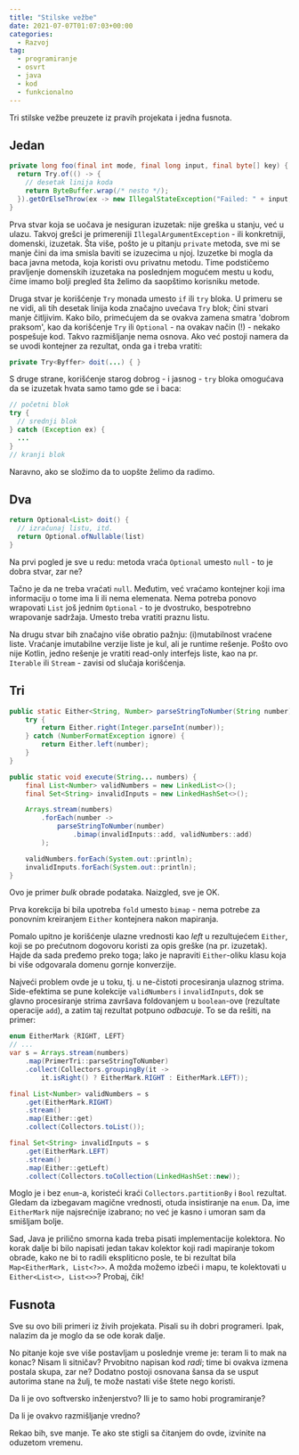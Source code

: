 ```yaml
---
title: "Stilske vežbe"
date: 2021-07-07T01:07:03+00:00
categories:
  - Razvoj
tag:
  - programiranje
  - osvrt
  - java
  - kod
  - funkcionalno
---
```


Tri stilske vežbe preuzete iz pravih projekata i jedna fusnota.

<!--more-->

## Jedan

```java
private long foo(final int mode, final long input, final byte[] key) {
  return Try.of(() -> {
    // desetak linija koda
    return ByteBuffer.wrap(/* nesto */);
  }).getOrElseThrow(ex -> new IllegalStateException("Failed: " + input, ex));
}
```

Prva stvar koja se uočava je nesiguran izuzetak: nije greška u stanju, već u ulazu. Takvoj grešci je primereniji `IllegalArgumentException` - ili konkretniji, domenski, izuzetak. Šta više, pošto je u pitanju `private` metoda, sve mi se manje čini da ima smisla baviti se izuzecima u njoj. Izuzetke bi mogla da baca javna metoda, koja koristi ovu privatnu metodu. Time podstičemo pravljenje domenskih izuzetaka na poslednjem mogućem mestu u kodu, čime imamo bolji pregled šta želimo da saopštimo korisniku metode.

Druga stvar je korišćenje `Try` monada umesto `if` ili `try` bloka. U primeru se ne vidi, ali tih desetak linija koda značajno uvećava `Try` blok; čini stvari manje čitljivim. Kako bilo, primećujem da se ovakva zamena smatra 'dobrom praksom', kao da korišćenje `Try` ili `Optional` - na ovakav način (!) - nekako pospešuje kod. Takvo razmišljanje nema osnova. Ako već postoji namera da se uvodi kontejner za rezultat, onda ga i treba vratiti:

```java
private Try<Byffer> doit(...) { }
```

S druge strane, korišćenje starog dobrog - i jasnog - `try` bloka omogućava da se izuzetak hvata samo tamo gde se i baca:

```java
// početni blok
try {
  // srednji blok
} catch (Exception ex) {
  ...
}
// kranji blok
```

Naravno, ako se složimo da to uopšte želimo da radimo.

## Dva

```java
return Optional<List> doit() {
  // izračunaj listu, itd.
  return Optional.ofNullable(list)
}
```

Na prvi pogled je sve u redu: metoda vraća `Optional` umesto `null` - to je dobra stvar, zar ne?

Tačno je da ne treba vraćati `null`. Međutim, već vraćamo kontejner koji ima informaciju o tome ima li ili nema elemenata. Nema potreba ponovo wrapovati `List` još jednim `Optional` - to je dvostruko, bespotrebno wrapovanje sadržaja. Umesto treba vratiti praznu listu.

Na drugu stvar bih značajno više obratio pažnju: (i)mutabilnost vraćene liste. Vraćanje imutabilne verzije liste je kul, ali je runtime rešenje. Pošto ovo nije Kotlin, jedno rešenje je vratiti read-only interfejs liste, kao na pr. `Iterable` ili `Stream` - zavisi od slučaja korišćenja.

## Tri

```java
public static Either<String, Number> parseStringToNumber(String number) {
    try {
        return Either.right(Integer.parseInt(number));
    } catch (NumberFormatException ignore) {
        return Either.left(number);
    }
}

public static void execute(String... numbers) {
    final List<Number> validNumbers = new LinkedList<>();
    final Set<String> invalidInputs = new LinkedHashSet<>();

    Arrays.stream(numbers)
        .forEach(number ->
            parseStringToNumber(number)
                .bimap(invalidInputs::add, validNumbers::add)
        );

    validNumbers.forEach(System.out::println);
    invalidInputs.forEach(System.out::println);
}
```

Ovo je primer _bulk_ obrade podataka. Naizgled, sve je OK.

Prva korekcija bi bila upotreba `fold` umesto `bimap` - nema potrebe za ponovnim kreiranjem `Either` kontejnera nakon mapiranja.

Pomalo upitno je korišćenje ulazne vrednosti kao _left_ u rezultujećem `Either`, koji se po prećutnom dogovoru koristi za opis greške (na pr. izuzetak). Hajde da sada pređemo preko toga; lako je napraviti `Either`-oliku klasu koja bi više odgovarala domenu gornje konverzije.

Najveći problem ovde je u toku, tj. u ne-čistoti procesiranja ulaznog strima. Side-efektima se pune kolekcije `validNumbers` i `invalidInputs`, dok se glavno procesiranje strima završava foldovanjem u `boolean`-ove (rezultate operacije `add`), a zatim taj rezultat potpuno _odbacuje_. To se da rešiti, na primer:

```java
enum EitherMark {RIGHT, LEFT}
// ...
var s = Arrays.stream(numbers)
    .map(PrimerTri::parseStringToNumber)
    .collect(Collectors.groupingBy(it ->
        it.isRight() ? EitherMark.RIGHT : EitherMark.LEFT));

final List<Number> validNumbers = s
    .get(EitherMark.RIGHT)
    .stream()
    .map(Either::get)
    .collect(Collectors.toList());

final Set<String> invalidInputs = s
    .get(EitherMark.LEFT)
    .stream()
    .map(Either::getLeft)
    .collect(Collectors.toCollection(LinkedHashSet::new));
```

Moglo je i bez `enum`-a, koristeći kraći `Collectors.partitionBy` i `Bool` rezultat. Gledam da izbegavam magične vrednosti, otuda insistiranje na `enum`. Da, ime `EitherMark` nije najsrećnije izabrano; no već je kasno i umoran sam da smišljam bolje.

Sad, Java je prilično smorna kada treba pisati implementacije kolektora. No korak dalje bi bilo napisati jedan takav kolektor koji radi mapiranje tokom obrade, kako ne bi to radili ekspliticno posle, te bi rezultat bila `Map<EitherMark, List<?>>`. A možda možemo izbeći i mapu, te kolektovati u `Either<List<>, List<>>`? Probaj, čik!

## Fusnota

Sve su ovo bili primeri iz živih projekata. Pisali su ih dobri programeri. Ipak, nalazim da je moglo da se ode korak dalje.

No pitanje koje sve više postavljam u poslednje vreme je: teram li to mak na konac? Nisam li sitničav? Prvobitno napisan kod _radi_; time bi ovakva izmena postala skupa, zar ne? Dodatno postoji osnovana šansa da se usput autorima stane na žulj, te može nastati više štete nego koristi.

Da li je ovo softversko inženjerstvo? Ili je to samo hobi programiranje?

Da li je ovakvo razmišljanje vredno?

Rekao bih, sve manje. Te ako ste stigli sa čitanjem do ovde, izvinite na oduzetom vremenu.
